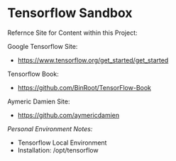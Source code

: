 # Tensorflow Sandbox

Refernce Site for Content within this Project:

Google Tensorflow Site:
- https://www.tensorflow.org/get_started/get_started

Tensorflow Book:
- https://github.com/BinRoot/TensorFlow-Book

Aymeric Damien Site:
- https://github.com/aymericdamien



_Personal Environment Notes:_
- Tensorflow Local Environment
- Installation:  /opt/tensorflow
